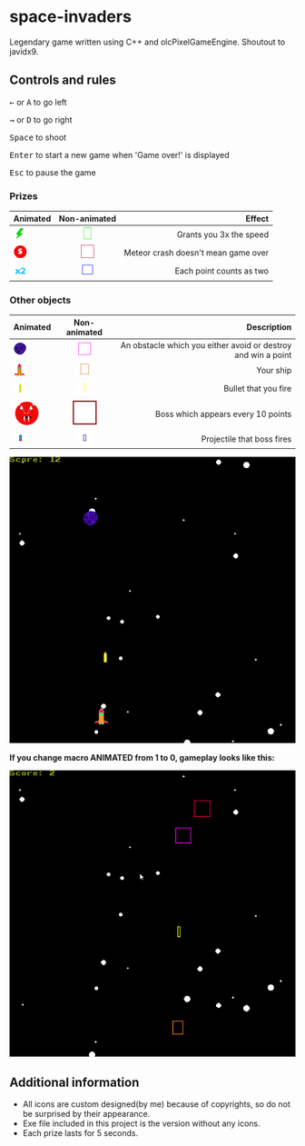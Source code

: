 # space-invaders
Legendary game written using C++ and olcPixelGameEngine. Shoutout to javidx9.
## Controls and rules

<kbd>&leftarrow;</kbd> or <kbd>A</kbd> to go left

<kbd>&rightarrow;</kbd> or <kbd>D</kbd> to go right

<kbd>Space</kbd> to shoot

<kbd>Enter</kbd> to start a new game when 'Game over!' is displayed

<kbd>Esc</kbd> to pause the game

### Prizes
| Animated                               | Non-animated                                   | Effect                                |
| ---------------------------------------|:----------------------------------------------:| -------------------------------------:|
| ![picture](resources/speed10.png)      | ![picture](resources/speed-non-animated.png)   | Grants you 3x the speed               |
| ![picture](resources/strength9.png)    | ![picture](resources/strength-non-animated.png)| Meteor crash doesn't mean game over   |
| ![picture](resources/two5.png)         | ![picture](resources/double-non-animated.png)  | Each point counts as two              |
    

### Other objects
| Animated                               | Non-animated                                      | Description                           |
| ---------------------------------------|:-------------------------------------------------:| -------------------------------------:|
| ![picture](resources/meteor12.png)     | ![picture](resources/meteor-non-animated.png)     | An obstacle which you either avoid or destroy and win a point              |
| ![picture](resources/spaceship21.png)  | ![picture](resources/ship-non-animated.png)       | Your ship                             |
| ![picture](resources/bullet14.png)     | ![picture](resources/bullet-non-animated.png)     | Bullet that you fire                  |
| ![picture](resources/boss4.png)        | ![picture](resources/boss-non-animated.png)       | Boss which appears every 10 points    |
|![picture](resources/boss-bullet3.png)  | ![picture](resources/boss-bullet-non-animated.png)| Projectile that boss fires            |


![picture](resources/playthrough.gif)

**If you change macro ANIMATED from 1 to 0, gameplay looks like this:**

![picture](resources/playthrough2.gif)

## Additional information
* All icons are custom designed(by me) because of copyrights, so do not be surprised by their appearance.
* Exe file included in this project is the version without any icons.
* Each prize lasts for 5 seconds.
